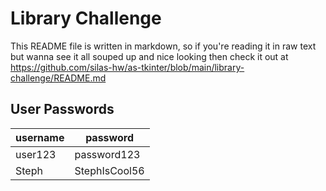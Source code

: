 # Library Challenge

This README file is written in markdown, so if you're reading it in raw text but wanna see it all souped up and nice looking
then check it out at https://github.com/silas-hw/as-tkinter/blob/main/library-challenge/README.md

## User Passwords

|   username    |   password    |
|---------------|---------------|
| user123       | password123   |
| Steph         | StephIsCool56 |

